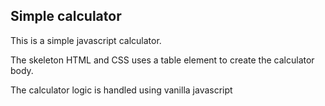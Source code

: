 ## Simple calculator
This is a simple javascript calculator.

The skeleton HTML and CSS uses a table element to create the calculator body.

The calculator logic is handled using vanilla javascript